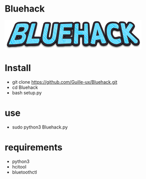 # Bluehack
![Bluehack](Bluehack.png)
# Install
- git clone https://github.com/Guille-ux/Bluehack.git
- cd Bluehack
- bash setup.py
# use
- sudo python3 Bluehack.py
# requirements
- python3
- hcitool
- bluetoothctl
